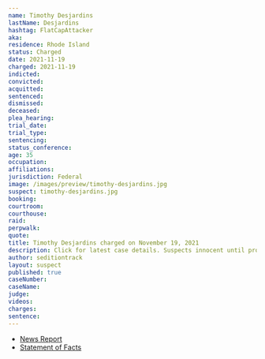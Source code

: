 ```yaml
---
name: Timothy Desjardins
lastName: Desjardins
hashtag: FlatCapAttacker
aka:
residence: Rhode Island
status: Charged
date: 2021-11-19
charged: 2021-11-19
indicted:
convicted:
acquitted:
sentenced:
dismissed:
deceased:
plea_hearing:
trial_date:
trial_type:
sentencing:
status_conference:
age: 35
occupation:
affiliations:
jurisdiction: Federal
image: /images/preview/timothy-desjardins.jpg
suspect: timothy-desjardins.jpg
booking:
courtroom:
courthouse:
raid:
perpwalk:
quote:
title: Timothy Desjardins charged on November 19, 2021
description: Click for latest case details. Suspects innocent until proven guilty.
author: seditiontrack
layout: suspect
published: true
caseNumber: 
caseName:
judge:
videos:
charges:
sentence:
---
```

- [News Report](https://www.wpri.com/target-12/providence-man-charged-with-participating-in-jan-6-riot-at-us-capitol/)
- [Statement of Facts](https://www.justice.gov/usao-dc/case-multi-defendant/file/1459011/download)
